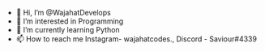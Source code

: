- 👋 Hi, I’m @WajahatDevelops
- 👀 I’m interested in Programming
- 🌱 I’m currently learning Python
- 📫 How to reach me Instagram- wajahatcodes., Discord - Saviour#4339



<!---
WajahatDevelops/WajahatDevelops is a ✨ special ✨ repository because its `README.md` (this file) appears on your GitHub profile.
You can click the Preview link to take a look at your changes.
--->
